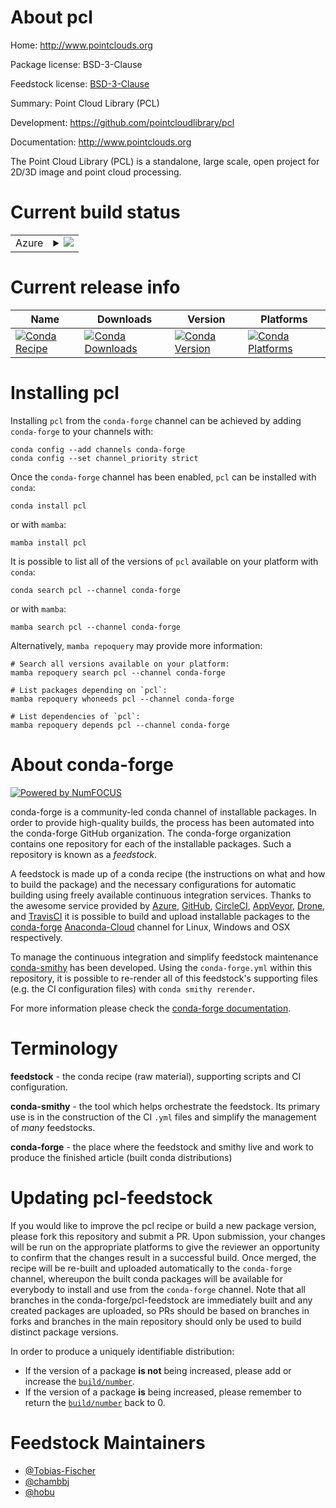 About pcl
=========

Home: http://www.pointclouds.org

Package license: BSD-3-Clause

Feedstock license: [BSD-3-Clause](https://github.com/conda-forge/pcl-feedstock/blob/main/LICENSE.txt)

Summary: Point Cloud Library (PCL)

Development: https://github.com/pointcloudlibrary/pcl

Documentation: http://www.pointclouds.org

The Point Cloud Library (PCL) is a standalone, large scale, open project for 2D/3D image and point cloud processing.


Current build status
====================


<table>
    
  <tr>
    <td>Azure</td>
    <td>
      <details>
        <summary>
          <a href="https://dev.azure.com/conda-forge/feedstock-builds/_build/latest?definitionId=5677&branchName=main">
            <img src="https://dev.azure.com/conda-forge/feedstock-builds/_apis/build/status/pcl-feedstock?branchName=main">
          </a>
        </summary>
        <table>
          <thead><tr><th>Variant</th><th>Status</th></tr></thead>
          <tbody><tr>
              <td>linux_64</td>
              <td>
                <a href="https://dev.azure.com/conda-forge/feedstock-builds/_build/latest?definitionId=5677&branchName=main">
                  <img src="https://dev.azure.com/conda-forge/feedstock-builds/_apis/build/status/pcl-feedstock?branchName=main&jobName=linux&configuration=linux_64_" alt="variant">
                </a>
              </td>
            </tr><tr>
              <td>linux_aarch64</td>
              <td>
                <a href="https://dev.azure.com/conda-forge/feedstock-builds/_build/latest?definitionId=5677&branchName=main">
                  <img src="https://dev.azure.com/conda-forge/feedstock-builds/_apis/build/status/pcl-feedstock?branchName=main&jobName=linux&configuration=linux_aarch64_" alt="variant">
                </a>
              </td>
            </tr><tr>
              <td>linux_ppc64le</td>
              <td>
                <a href="https://dev.azure.com/conda-forge/feedstock-builds/_build/latest?definitionId=5677&branchName=main">
                  <img src="https://dev.azure.com/conda-forge/feedstock-builds/_apis/build/status/pcl-feedstock?branchName=main&jobName=linux&configuration=linux_ppc64le_" alt="variant">
                </a>
              </td>
            </tr><tr>
              <td>osx_64</td>
              <td>
                <a href="https://dev.azure.com/conda-forge/feedstock-builds/_build/latest?definitionId=5677&branchName=main">
                  <img src="https://dev.azure.com/conda-forge/feedstock-builds/_apis/build/status/pcl-feedstock?branchName=main&jobName=osx&configuration=osx_64_" alt="variant">
                </a>
              </td>
            </tr><tr>
              <td>osx_arm64</td>
              <td>
                <a href="https://dev.azure.com/conda-forge/feedstock-builds/_build/latest?definitionId=5677&branchName=main">
                  <img src="https://dev.azure.com/conda-forge/feedstock-builds/_apis/build/status/pcl-feedstock?branchName=main&jobName=osx&configuration=osx_arm64_" alt="variant">
                </a>
              </td>
            </tr><tr>
              <td>win_64</td>
              <td>
                <a href="https://dev.azure.com/conda-forge/feedstock-builds/_build/latest?definitionId=5677&branchName=main">
                  <img src="https://dev.azure.com/conda-forge/feedstock-builds/_apis/build/status/pcl-feedstock?branchName=main&jobName=win&configuration=win_64_" alt="variant">
                </a>
              </td>
            </tr>
          </tbody>
        </table>
      </details>
    </td>
  </tr>
</table>

Current release info
====================

| Name | Downloads | Version | Platforms |
| --- | --- | --- | --- |
| [![Conda Recipe](https://img.shields.io/badge/recipe-pcl-green.svg)](https://anaconda.org/conda-forge/pcl) | [![Conda Downloads](https://img.shields.io/conda/dn/conda-forge/pcl.svg)](https://anaconda.org/conda-forge/pcl) | [![Conda Version](https://img.shields.io/conda/vn/conda-forge/pcl.svg)](https://anaconda.org/conda-forge/pcl) | [![Conda Platforms](https://img.shields.io/conda/pn/conda-forge/pcl.svg)](https://anaconda.org/conda-forge/pcl) |

Installing pcl
==============

Installing `pcl` from the `conda-forge` channel can be achieved by adding `conda-forge` to your channels with:

```
conda config --add channels conda-forge
conda config --set channel_priority strict
```

Once the `conda-forge` channel has been enabled, `pcl` can be installed with `conda`:

```
conda install pcl
```

or with `mamba`:

```
mamba install pcl
```

It is possible to list all of the versions of `pcl` available on your platform with `conda`:

```
conda search pcl --channel conda-forge
```

or with `mamba`:

```
mamba search pcl --channel conda-forge
```

Alternatively, `mamba repoquery` may provide more information:

```
# Search all versions available on your platform:
mamba repoquery search pcl --channel conda-forge

# List packages depending on `pcl`:
mamba repoquery whoneeds pcl --channel conda-forge

# List dependencies of `pcl`:
mamba repoquery depends pcl --channel conda-forge
```


About conda-forge
=================

[![Powered by
NumFOCUS](https://img.shields.io/badge/powered%20by-NumFOCUS-orange.svg?style=flat&colorA=E1523D&colorB=007D8A)](https://numfocus.org)

conda-forge is a community-led conda channel of installable packages.
In order to provide high-quality builds, the process has been automated into the
conda-forge GitHub organization. The conda-forge organization contains one repository
for each of the installable packages. Such a repository is known as a *feedstock*.

A feedstock is made up of a conda recipe (the instructions on what and how to build
the package) and the necessary configurations for automatic building using freely
available continuous integration services. Thanks to the awesome service provided by
[Azure](https://azure.microsoft.com/en-us/services/devops/), [GitHub](https://github.com/),
[CircleCI](https://circleci.com/), [AppVeyor](https://www.appveyor.com/),
[Drone](https://cloud.drone.io/welcome), and [TravisCI](https://travis-ci.com/)
it is possible to build and upload installable packages to the
[conda-forge](https://anaconda.org/conda-forge) [Anaconda-Cloud](https://anaconda.org/)
channel for Linux, Windows and OSX respectively.

To manage the continuous integration and simplify feedstock maintenance
[conda-smithy](https://github.com/conda-forge/conda-smithy) has been developed.
Using the ``conda-forge.yml`` within this repository, it is possible to re-render all of
this feedstock's supporting files (e.g. the CI configuration files) with ``conda smithy rerender``.

For more information please check the [conda-forge documentation](https://conda-forge.org/docs/).

Terminology
===========

**feedstock** - the conda recipe (raw material), supporting scripts and CI configuration.

**conda-smithy** - the tool which helps orchestrate the feedstock.
                   Its primary use is in the construction of the CI ``.yml`` files
                   and simplify the management of *many* feedstocks.

**conda-forge** - the place where the feedstock and smithy live and work to
                  produce the finished article (built conda distributions)


Updating pcl-feedstock
======================

If you would like to improve the pcl recipe or build a new
package version, please fork this repository and submit a PR. Upon submission,
your changes will be run on the appropriate platforms to give the reviewer an
opportunity to confirm that the changes result in a successful build. Once
merged, the recipe will be re-built and uploaded automatically to the
`conda-forge` channel, whereupon the built conda packages will be available for
everybody to install and use from the `conda-forge` channel.
Note that all branches in the conda-forge/pcl-feedstock are
immediately built and any created packages are uploaded, so PRs should be based
on branches in forks and branches in the main repository should only be used to
build distinct package versions.

In order to produce a uniquely identifiable distribution:
 * If the version of a package **is not** being increased, please add or increase
   the [``build/number``](https://docs.conda.io/projects/conda-build/en/latest/resources/define-metadata.html#build-number-and-string).
 * If the version of a package **is** being increased, please remember to return
   the [``build/number``](https://docs.conda.io/projects/conda-build/en/latest/resources/define-metadata.html#build-number-and-string)
   back to 0.

Feedstock Maintainers
=====================

* [@Tobias-Fischer](https://github.com/Tobias-Fischer/)
* [@chambbj](https://github.com/chambbj/)
* [@hobu](https://github.com/hobu/)

